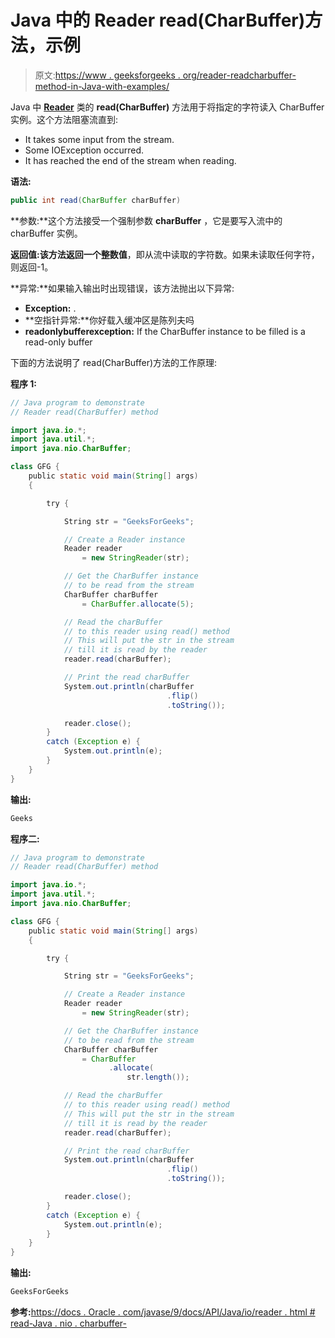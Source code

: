 # Java 中的 Reader read(CharBuffer)方法，示例

> 原文:[https://www . geeksforgeeks . org/reader-readcharbuffer-method-in-Java-with-examples/](https://www.geeksforgeeks.org/reader-readcharbuffer-method-in-java-with-examples/)

Java 中 **[Reader](https://www.geeksforgeeks.org/java-io-reader-class-java/)** 类的 **read(CharBuffer)** 方法用于将指定的字符读入 CharBuffer 实例。这个方法阻塞流直到:

*   It takes some input from the stream.
*   Some IOException occurred.
*   It has reached the end of the stream when reading.

**语法:**

```java
public int read(CharBuffer charBuffer)
```

**参数:**这个方法接受一个强制参数 **charBuffer** ，它是要写入流中的 charBuffer 实例。

**返回值:**该方法返回一个**整数值**，即从流中读取的字符数。如果未读取任何字符，则返回-1。

**异常:**如果输入输出时出现错误，该方法抛出以下异常:

*   **Exception:** .
*   **空指针异常:**你好载入缓冲区是陈列夫吗
*   **readonlybufferexception:** If the CharBuffer instance to be filled is a read-only buffer

下面的方法说明了 read(CharBuffer)方法的工作原理:

**程序 1:**

```java
// Java program to demonstrate
// Reader read(CharBuffer) method

import java.io.*;
import java.util.*;
import java.nio.CharBuffer;

class GFG {
    public static void main(String[] args)
    {

        try {

            String str = "GeeksForGeeks";

            // Create a Reader instance
            Reader reader
                = new StringReader(str);

            // Get the CharBuffer instance
            // to be read from the stream
            CharBuffer charBuffer
                = CharBuffer.allocate(5);

            // Read the charBuffer
            // to this reader using read() method
            // This will put the str in the stream
            // till it is read by the reader
            reader.read(charBuffer);

            // Print the read charBuffer
            System.out.println(charBuffer
                                   .flip()
                                   .toString());

            reader.close();
        }
        catch (Exception e) {
            System.out.println(e);
        }
    }
}
```

**输出:**

```java
Geeks

```

**程序二:**

```java
// Java program to demonstrate
// Reader read(CharBuffer) method

import java.io.*;
import java.util.*;
import java.nio.CharBuffer;

class GFG {
    public static void main(String[] args)
    {

        try {

            String str = "GeeksForGeeks";

            // Create a Reader instance
            Reader reader
                = new StringReader(str);

            // Get the CharBuffer instance
            // to be read from the stream
            CharBuffer charBuffer
                = CharBuffer
                      .allocate(
                          str.length());

            // Read the charBuffer
            // to this reader using read() method
            // This will put the str in the stream
            // till it is read by the reader
            reader.read(charBuffer);

            // Print the read charBuffer
            System.out.println(charBuffer
                                   .flip()
                                   .toString());

            reader.close();
        }
        catch (Exception e) {
            System.out.println(e);
        }
    }
}
```

**输出:**

```java
GeeksForGeeks

```

**参考:**[https://docs . Oracle . com/javase/9/docs/API/Java/io/reader . html # read-Java . nio . charbuffer-](https://docs.oracle.com/javase/9/docs/api/java/io/Reader.html#read-java.nio.CharBuffer-)